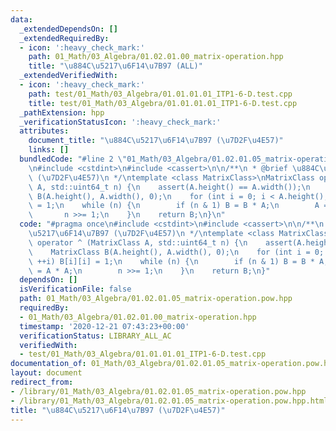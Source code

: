 ```yaml
---
data:
  _extendedDependsOn: []
  _extendedRequiredBy:
  - icon: ':heavy_check_mark:'
    path: 01_Math/03_Algebra/01.02.01.00_matrix-operation.hpp
    title: "\u884C\u5217\u6F14\u7B97 (ALL)"
  _extendedVerifiedWith:
  - icon: ':heavy_check_mark:'
    path: test/01_Math/03_Algebra/01.01.01.01_ITP1-6-D.test.cpp
    title: test/01_Math/03_Algebra/01.01.01.01_ITP1-6-D.test.cpp
  _pathExtension: hpp
  _verificationStatusIcon: ':heavy_check_mark:'
  attributes:
    document_title: "\u884C\u5217\u6F14\u7B97 (\u7D2F\u4E57)"
    links: []
  bundledCode: "#line 2 \"01_Math/03_Algebra/01.02.01.05_matrix-operation.pow.hpp\"\
    \n#include <cstdint>\n#include <cassert>\n\n/**\n * @brief \u884C\u5217\u6F14\u7B97\
    \ (\u7D2F\u4E57)\n */\ntemplate <class MatrixClass>\nMatrixClass operator ^ (MatrixClass\
    \ A, std::uint64_t n) {\n    assert(A.height() == A.width());\n    MatrixClass\
    \ B(A.height(), A.width(), 0);\n    for (int i = 0; i < A.height(); ++i) B[i][i]\
    \ = 1;\n    while (n) {\n        if (n & 1) B = B * A;\n        A = A * A;\n \
    \       n >>= 1;\n    }\n    return B;\n}\n"
  code: "#pragma once\n#include <cstdint>\n#include <cassert>\n\n/**\n * @brief \u884C\
    \u5217\u6F14\u7B97 (\u7D2F\u4E57)\n */\ntemplate <class MatrixClass>\nMatrixClass\
    \ operator ^ (MatrixClass A, std::uint64_t n) {\n    assert(A.height() == A.width());\n\
    \    MatrixClass B(A.height(), A.width(), 0);\n    for (int i = 0; i < A.height();\
    \ ++i) B[i][i] = 1;\n    while (n) {\n        if (n & 1) B = B * A;\n        A\
    \ = A * A;\n        n >>= 1;\n    }\n    return B;\n}"
  dependsOn: []
  isVerificationFile: false
  path: 01_Math/03_Algebra/01.02.01.05_matrix-operation.pow.hpp
  requiredBy:
  - 01_Math/03_Algebra/01.02.01.00_matrix-operation.hpp
  timestamp: '2020-12-21 07:43:23+00:00'
  verificationStatus: LIBRARY_ALL_AC
  verifiedWith:
  - test/01_Math/03_Algebra/01.01.01.01_ITP1-6-D.test.cpp
documentation_of: 01_Math/03_Algebra/01.02.01.05_matrix-operation.pow.hpp
layout: document
redirect_from:
- /library/01_Math/03_Algebra/01.02.01.05_matrix-operation.pow.hpp
- /library/01_Math/03_Algebra/01.02.01.05_matrix-operation.pow.hpp.html
title: "\u884C\u5217\u6F14\u7B97 (\u7D2F\u4E57)"
---
```

